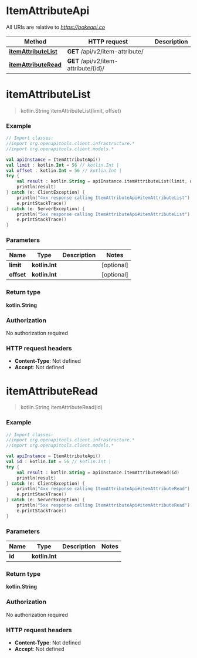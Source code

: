 # ItemAttributeApi

All URIs are relative to *https://pokeapi.co*

Method | HTTP request | Description
------------- | ------------- | -------------
[**itemAttributeList**](ItemAttributeApi.md#itemAttributeList) | **GET** /api/v2/item-attribute/ | 
[**itemAttributeRead**](ItemAttributeApi.md#itemAttributeRead) | **GET** /api/v2/item-attribute/{id}/ | 


<a id="itemAttributeList"></a>
# **itemAttributeList**
> kotlin.String itemAttributeList(limit, offset)



### Example
```kotlin
// Import classes:
//import org.openapitools.client.infrastructure.*
//import org.openapitools.client.models.*

val apiInstance = ItemAttributeApi()
val limit : kotlin.Int = 56 // kotlin.Int | 
val offset : kotlin.Int = 56 // kotlin.Int | 
try {
    val result : kotlin.String = apiInstance.itemAttributeList(limit, offset)
    println(result)
} catch (e: ClientException) {
    println("4xx response calling ItemAttributeApi#itemAttributeList")
    e.printStackTrace()
} catch (e: ServerException) {
    println("5xx response calling ItemAttributeApi#itemAttributeList")
    e.printStackTrace()
}
```

### Parameters

Name | Type | Description  | Notes
------------- | ------------- | ------------- | -------------
 **limit** | **kotlin.Int**|  | [optional]
 **offset** | **kotlin.Int**|  | [optional]

### Return type

**kotlin.String**

### Authorization

No authorization required

### HTTP request headers

 - **Content-Type**: Not defined
 - **Accept**: Not defined

<a id="itemAttributeRead"></a>
# **itemAttributeRead**
> kotlin.String itemAttributeRead(id)



### Example
```kotlin
// Import classes:
//import org.openapitools.client.infrastructure.*
//import org.openapitools.client.models.*

val apiInstance = ItemAttributeApi()
val id : kotlin.Int = 56 // kotlin.Int | 
try {
    val result : kotlin.String = apiInstance.itemAttributeRead(id)
    println(result)
} catch (e: ClientException) {
    println("4xx response calling ItemAttributeApi#itemAttributeRead")
    e.printStackTrace()
} catch (e: ServerException) {
    println("5xx response calling ItemAttributeApi#itemAttributeRead")
    e.printStackTrace()
}
```

### Parameters

Name | Type | Description  | Notes
------------- | ------------- | ------------- | -------------
 **id** | **kotlin.Int**|  |

### Return type

**kotlin.String**

### Authorization

No authorization required

### HTTP request headers

 - **Content-Type**: Not defined
 - **Accept**: Not defined

